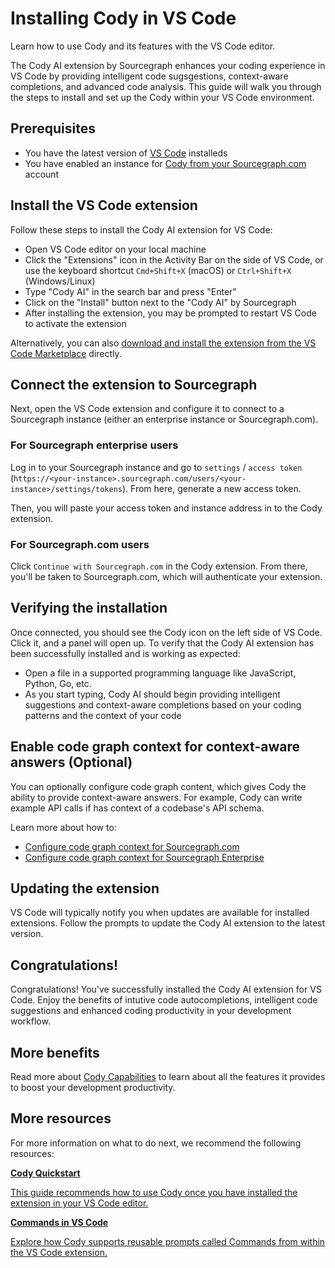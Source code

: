 <style>

  .markdown-body .cards {
  display: flex;
  align-items: stretch;
}

.markdown-body .cards .card {
  flex: 1;
  margin: 0.5em;
  color: var(--text-color);
  border-radius: 4px;
  border: 1px solid var(--sidebar-nav-active-bg);
  padding: 1.5rem;
  padding-top: 1.25rem;
}

.markdown-body .cards .card:hover {
  color: var(--link-color);
}

.markdown-body .cards .card span {
  color: var(--link-color);
  font-weight: bold;
}
</style>

# Installing Cody in VS Code

<p class="subtitle">Learn how to use Cody and its features with the VS Code editor.</p>

The Cody AI extension by Sourcegraph enhances your coding experience in VS Code by providing intelligent code sugsgestions, context-aware completions, and advanced code analysis. This guide will walk you through the steps to install and set up the Cody within your VS Code environment.

## Prerequisites

- You have the latest version of [VS Code](https://code.visualstudio.com/) installeds
- You have enabled an instance for [Cody from your Sourcegraph.com](overview/cody-with-sourcegraph.md) account

## Install the VS Code extension

Follow these steps to install the Cody AI extension for VS Code:

- Open VS Code editor on your local machine
- Click the "Extensions" icon in the Activity Bar on the side of VS Code, or use the keyboard shortcut `Cmd+Shift+X` (macOS) or `Ctrl+Shift+X` (Windows/Linux)
- Type "Cody AI" in the search bar and press "Enter"
- Click on the "Install" button next to the "Cody AI" by Sourcegraph
- After installing the extension, you may be prompted to restart VS Code to activate the extension

Alternatively, you can also [download and install the extension from the VS Code Marketplace][cody-vscode-marketplace] directly.

## Connect the extension to Sourcegraph

Next, open the VS Code extension and configure it to connect to a Sourcegraph instance (either an enterprise instance or Sourcegraph.com).

### For Sourcegraph enterprise users

Log in to your Sourcegraph instance and go to `settings` / `access token` (`https://<your-instance>.sourcegraph.com/users/<your-instance>/settings/tokens`). From here, generate a new access token.

Then, you will paste your access token and instance address in to the Cody extension.

### For Sourcegraph.com users

Click `Continue with Sourcegraph.com` in the Cody extension. From there, you'll be taken to Sourcegraph.com, which will authenticate your extension.

## Verifying the installation

Once connected, you should see the Cody icon on the left side of VS Code. Click it, and a panel will open up. To verify that the Cody AI extension has been successfully installed and is working as expected:

- Open a file in a supported programming language like JavaScript, Python, Go, etc.
- As you start typing, Cody AI should begin providing intelligent suggestions and context-aware completions based on your coding patterns and the context of your code

## Enable code graph context for context-aware answers (Optional)

You can optionally configure code graph content, which gives Cody the ability to provide context-aware answers. For example, Cody can write example API calls if has context of a codebase's API schema.

Learn more about how to:

- [Configure code graph context for Sourcegraph.com][cody-with-sourcegraph-config-graph]
- [Configure code graph context for Sourcegraph Enterprise][enable-cody-enterprise-config-graph]

## Updating the extension

VS Code will typically notify you when updates are available for installed extensions. Follow the prompts to update the Cody AI extension to the latest version.

## Congratulations!

Congratulations! You've successfully installed the Cody AI extension for VS Code. Enjoy the benefits of intutive code autocompletions, intelligent code suggestions and enhanced coding productivity in your development workflow.

## More benefits

Read more about [Cody Capabilities](./../capabilities.md) to learn about all the features it provides to boost your development productivity.

## More resources

For more information on what to do next, we recommend the following resources:

<div class="cards">
  <a class="card text-left" href="./../quickstart"><b>Cody Quickstart</b><p>This guide recommends how to use Cody once you have installed the extension in your VS Code editor.</p></a>
  <a class="card text-left" href="https://docs.sourcegraph.com/cody/capabilities#commands"><b>Commands in VS Code</b><p>Explore how Cody supports reusable prompts called Commands from within the VS Code extension.</p></a>
</div>

[cody-with-sourcegraph]: cody-with-sourcegraph.md
[cody-with-sourcegraph-config-graph]: cody-with-sourcegraph.md#configure-code-graph-context-for-code-aware-answers
[enable-cody-enterprise]: enable-cody-enterprise.md
[enable-cody-enterprise-config-graph]: enable-cody-enterprise.md#enabling-codebase-aware-answers
[cody-vscode-marketplace]: https://marketplace.visualstudio.com/items?itemName=sourcegraph.cody-ai
